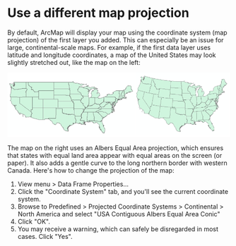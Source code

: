 # Use a different map projection

By default, ArcMap will display your map using the coordinate system (map projection) of the first layer you added. This can especially be an issue for large, continental-scale maps. For example, if the first data layer uses latitude and longitude coordinates, a map of the United States may look slightly stretched out, like the map on the left:

![map projections](map-projection.png)

The map on the right uses an Albers Equal Area projection, which ensures that states with equal land area appear with equal areas on the screen (or paper). It also adds a gentle curve to the long northern border with western Canada. Here's how to change the projection of the map:

1. View menu > Data Frame Properties...
2. Click the "Coordinate System" tab, and you'll see the current coordinate system.
3. Browse to Predefined > Projected Coordinate Systems > Continental > North America and select "USA Contiguous Albers Equal Area Conic"
4. Click "OK".
5. You may receive a warning, which can safely be disregarded in most cases. Click "Yes".
